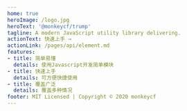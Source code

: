 ```yaml
---
home: true
heroImage: /logo.jpg
heroText: '@monkeycf/trump'
tagline: A modern JavaScript utility library delivering.
actionText: 快速上手 →
actionLink: /pages/api/element.md
features:
- title: 简单易懂
  details: 使用Javascript开发简单模块
- title: 快速上手
  details: 可方便快捷使用
- title: 覆盖广泛
  details: 覆盖多种情况
footer: MIT Licensed | Copyright © 2020 monkeycf
---
```

 <link-footer></link-footer>
